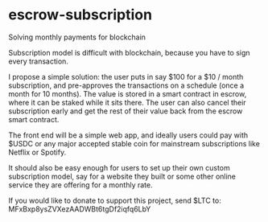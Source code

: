 # escrow-subscription

Solving monthly payments for blockchain

Subscription model is difficult with blockchain, because you have to sign every transaction.

I propose a simple solution: the user puts in say $100 for a $10 / month subscription, and pre-approves the transactions on a schedule (once a month for 10 months). The value is stored in a smart contract in escrow, where it can be staked while it sits there. The user can also cancel their subscription early and get the rest of their value back from the escrow smart contract.

The front end will be a simple web app, and ideally users could pay with $USDC or any major accepted stable coin for mainstream subscriptions like Netflix or Spotify.

It should also be easy enough for users to set up their own custom subscription model, say for a website they built or some other online service they are offering for a monthly rate.

If you would like to donate to support this project, send $LTC to: MFxBxp8ysZVXezAADWBt6tgDf2iqfq6LbY

